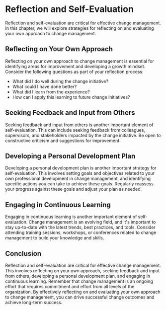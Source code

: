 Reflection and Self-Evaluation
==========================================================================================

Reflection and self-evaluation are critical for effective change management. In this chapter, we will explore strategies for reflecting on and evaluating your own approach to change management.

Reflecting on Your Own Approach
-------------------------------

Reflecting on your own approach to change management is essential for identifying areas for improvement and developing a growth mindset. Consider the following questions as part of your reflection process:

* What did I do well during the change initiative?
* What could I have done better?
* What did I learn from the experience?
* How can I apply this learning to future change initiatives?

Seeking Feedback and Input from Others
--------------------------------------

Seeking feedback and input from others is another important element of self-evaluation. This can include seeking feedback from colleagues, supervisors, and stakeholders impacted by the change initiative. Be open to constructive criticism and suggestions for improvement.

Developing a Personal Development Plan
--------------------------------------

Developing a personal development plan is another important strategy for self-evaluation. This involves setting goals and objectives related to your own professional development in change management, and identifying specific actions you can take to achieve these goals. Regularly reassess your progress against these goals and adjust your plan as needed.

Engaging in Continuous Learning
-------------------------------

Engaging in continuous learning is another important element of self-evaluation. Change management is an evolving field, and it's important to stay up-to-date with the latest trends, best practices, and tools. Consider attending training sessions, workshops, or conferences related to change management to build your knowledge and skills.

Conclusion
----------

Reflection and self-evaluation are critical for effective change management. This involves reflecting on your own approach, seeking feedback and input from others, developing a personal development plan, and engaging in continuous learning. Remember that change management is an ongoing effort that requires commitment and effort from all levels of the organization. By effectively reflecting on and evaluating your own approach to change management, you can drive successful change outcomes and achieve long-term success.
